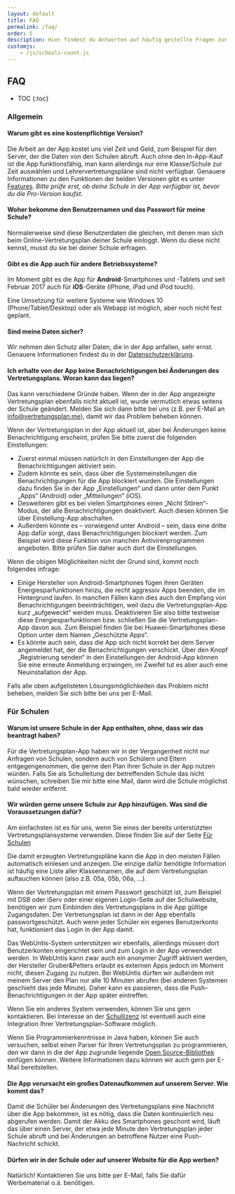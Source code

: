 ```yaml
---
layout: default
title: FAQ
permalink: /faq/
order: 5
description: Hier findest du Antworten auf häufig gestellte Fragen zur Vertretungsplan-App.
customjs:
    - /js/schools-count.js
---
```


FAQ
---

* TOC
{:toc}

### Allgemein

#### Warum gibt es eine kostenpflichtige Version?
Die Arbeit an der App kostet uns viel Zeit und Geld, zum Beispiel für den Server, der die Daten von den
Schulen abruft. Auch ohne den In-App-Kauf ist die App funktionsfähig, man kann allerdings nur eine Klasse/Schule
zur Zeit auswählen und Lehrervertretungspläne sind nicht verfügbar. Genauere Informationen zu den Funktionen der beiden
Versionen gibt es unter [Features](/features). *Bitte prüfe erst, ob deine Schule in der App verfügbar ist, bevor du
die Pro-Version kaufst.*

#### Woher bekomme den Benutzernamen und das Passwort für meine Schule?
Normalerweise sind diese Benutzerdaten die gleichen, mit denen man sich beim Online-Vertretungsplan deiner Schule
einloggt. Wenn du diese nicht kennst, musst du sie bei deiner Schule erfragen.

#### Gibt es die App auch für andere Betriebssysteme?
Im Moment gibt es die App für **Android**-Smartphones und -Tablets und seit Februar 2017 auch für **iOS**-Geräte
(iPhone, iPad und iPod touch).

Eine Umsetzung für weitere Systeme wie Windows 10 (Phone/Tablet/Desktop) oder als Webapp ist möglich, aber noch nicht
fest geplant.

#### Sind meine Daten sicher?
Wir nehmen den Schutz aller Daten, die in der App anfallen, sehr ernst. Genauere Informationen findest du in der
[Datenschutzerklärung](/datenschutz).

#### Ich erhalte von der App keine Benachrichtigungen bei Änderungen des Vertretungsplans. Woran kann das liegen?
Das kann verschiedene Gründe haben. Wenn der in der App angezeigte Vertretungsplan ebenfalls nicht aktuell ist, wurde
vermutlich etwas seitens der Schule geändert. Melden Sie sich dann bitte bei uns (z.B. per E-Mail an 
[info@vertretungsplan.me](mailto:info@vertretungsplan.me)), damit wir das Problem beheben können.
 
Wenn der Vertretungsplan in der App aktuell ist, aber bei Änderungen keine Benachrichtigung erscheint, prüfen Sie bitte zuerst die folgenden Einstellungen:
- Zuerst einmal müssen natürlich in den Einstellungen der App die Benachrichtigungen aktiviert sein.
- Zudem könnte es sein, dass über die Systemeinstellungen die Benachrichtigungen für die App blockiert wurden. Die 
Einstellungen dazu finden Sie in der App „Einstellungen“ und dann unter dem Punkt „Apps“ (Android) oder 
„Mitteilungen“ (iOS).
- Desweiteren gibt es bei vielen Smartphones einen „Nicht Stören“-Modus, der alle Benachrichtigungen deaktiviert. 
Auch diesen können Sie über Einstellung-App abschalten.
- Außerdem könnte es – vorwiegend unter Android – sein, dass eine dritte App dafür sorgt, dass Benachrichtigungen 
blockiert werden. Zum Beispiel wird diese Funktion von manchen Antivirenprogrammen angeboten. Bitte prüfen Sie daher 
auch dort die Einstellungen.

Wenn die obigen Möglichkeiten nicht der Grund sind, kommt noch folgendes infrage:

- Einige Hersteller von Android-Smartphones fügen ihren Geräten Energiesparfunktionen hinzu, die recht aggressiv Apps
 beenden, die im Hintergrund laufen. In manchen Fällen kann dies auch den Empfang von Benachrichtigungen 
 beeinträchtigen, weil dazu die Vertretungsplan-App kurz „aufgeweckt“ werden muss. Deaktivieren Sie also bitte 
 testweise diese Energiesparfunktionen bzw. schließen Sie die Vertretungsplan-App davon aus. Zum Beispiel finden Sie 
 bei Huawei-Smartphones diese Option unter dem Namen „Geschützte Apps“.
- Es könnte auch sein, dass die App sich nicht korrekt bei dem Server angemeldet hat, der die Benachrichtigungen 
verschickt. Über den Knopf „Registrierung senden“ in den Einstellungen der Android-App können Sie eine erneute 
Anmeldung erzwingen, im Zweifel tut es aber auch eine Neuinstallation der App.

Falls alle oben aufgelisteten Lösungsmöglichkeiten das Problem nicht beheben, melden Sie sich bitte bei uns per 
E-Mail.

### Für Schulen

#### Warum ist unsere Schule in der App enthalten, ohne, dass wir das beantragt haben?
Für die Vertretungsplan-App haben wir in der Vergangenheit nicht nur Anfragen von Schulen, sondern auch von Schülern und
Eltern entgegengenommen, die gerne den Plan ihrer Schule in der App nutzen würden. Falls Sie als Schulleitung der
betreffenden Schule das nicht wünschen, schreiben Sie mir bitte eine Mail, dann wird die Schule möglichst bald wieder
entfernt.

#### Wir würden gerne unsere Schule zur App hinzufügen. Was sind die Voraussetzungen dafür?
Am einfachsten ist es für uns, wenn Sie eines der bereits unterstützten Vertretungsplansysteme verwenden. Diese finden
Sie auf der Seite [Für Schulen](/fuer-schulen)

Die damit erzeugten Vertretungspläne kann die App in den meisten Fällen automatisch einlesen und anzeigen. Die
einzige dafür benötigte Information ist häufig eine Liste aller Klassennamen, die auf dem Vertretungsplan auftauchen
können (also z.B. 05a, 05b, 06a, ...).

Wenn der Vertretungsplan mit einem Passwort geschützt ist, zum Beispiel mit DSB oder iServ oder einer eigenen
Login-Seite auf der Schulwebsite, benötigen wir zum Einbinden des Vertretungsplans in die App gültige Zugangsdaten.
Der Vertretungsplan ist dann in der App ebenfalls passwortgeschützt. Auch wenn jeder Schüler ein eigenes
Benutzerkonto hat, funktioniert das Login in der App damit.

Das WebUntis-System unterstützen wir ebenfalls, allerdings müssen dort Benutzerkonten eingerichtet sein und zum Login in
der App verwendet werden. In WebUntis kann zwar auch ein anonymer Zugriff aktiviert werden, der Hersteller
Gruber&Petters erlaubt es externen Apps jedoch im Moment nicht, diesen Zugang zu nutzen. Bei WebUntis dürfen wir
außerdem mit meinem Server den Plan nur alle 10 Minuten abrufen (bei anderen Systemen geschieht das jede Minute). Daher
kann es passieren, dass die Push-Benachrichtigungen in der App später eintreffen.

Wenn Sie ein anderes System verwenden, können Sie uns gern kontaktieren. Bei Interesse an der
[Schullizenz](/fuer-schulen/#vertretungsplan-pro--schullizenz) ist eventuell auch eine Integration Ihrer
Vertretungsplan-Software möglich.

Wenn Sie Programmierkenntnisse in Java haben, können Sie auch versuchen, selbst einen Parser für Ihren
Vertretungsplan zu programmieren, den wir dann in die der App zugrunde liegende [Open Source-Bibliothek](/open-source/)
einfügen können. Weitere Informationen dazu können wir auch gern per E-Mail bereitstellen.

#### Die App verursacht ein großes Datenaufkommen auf unserem Server. Wie kommt das?
Damit die Schüler bei Änderungen des Vertretungsplans eine Nachricht über die App bekommen, ist es nötig, dass die
Daten kontinuierlich neu abgerufen werden. Damit der Akku des Smartphones geschont wird, läuft das über einen Server,
der etwa jede Minute den Vertretungsplan jeder Schule abruft und bei Änderungen an betroffene Nutzer eine
Push-Nachricht schickt.

#### Dürfen wir in der Schule oder auf unserer Website für die App werben?
Natürlich! Kontaktieren Sie uns bitte per E-Mail, falls Sie dafür Werbematerial o.ä. benötigen.